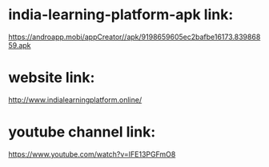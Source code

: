 # india-learning-platform-apk link:
 https://androapp.mobi/appCreator//apk/9198659605ec2bafbe16173.83986859.apk 

# website link:
http://www.indialearningplatform.online/


# youtube channel link:
https://www.youtube.com/watch?v=IFE13PGFmO8

